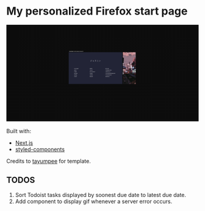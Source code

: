 # My personalized Firefox start page

![Image preview](preview.png)

Built with:

- [Next.js](https://nextjs.org/)
- [styled-components](https://styled-components.com/)

Credits to [tayumpee](https://github.com/tayumpee/start_page2_firefox_and_chrome) for template.

## TODOS

1. Sort Todoist tasks displayed by soonest due date to latest due date.
2. Add component to display gif whenever a server error occurs.
